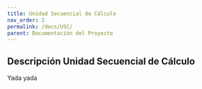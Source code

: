 ```yaml
---
title: Unidad Secuencial de Cálculo
nav_order: 2
permalink: /docs/USC/
parent: Documentación del Proyecto
---
```


## Descripción Unidad Secuencial de Cálculo

Yada yada